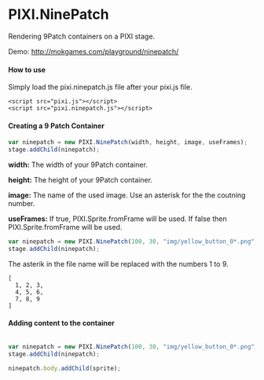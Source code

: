 PIXI.NinePatch
================

Rendering 9Patch containers on a PIXI stage.

Demo: http://mokgames.com/playground/ninepatch/

#### How to use ####
Simply load the pixi.ninepatch.js file after your pixi.js file.
```
<script src="pixi.js"></script>
<script src="pixi.ninepatch.js"></script>
```

#### Creating a 9 Patch Container ####
```javascript
var ninepatch = new PIXI.NinePatch(width, height, image, useFrames);
stage.addChild(ninepatch);
```

__width:__ The width of your 9Patch container.

__height:__ The height of your 9Patch container.

__image:__ The name of the used image. Use an asterisk for the the coutning number.

__useFrames:__ If true, PIXI.Sprite.fromFrame will be used. If false then PIXI.Sprite.fromFrame will be used.

```javascript
var ninepatch = new PIXI.NinePatch(100, 30, "img/yellow_button_0*.png", false);
stage.addChild(ninepatch);
```

The asterik in the file name will be replaced with the numbers 1 to 9.

```
[ 
  1, 2, 3,
  4, 5, 6,
  7, 8, 9
]
```

#### Adding content to the container ####

```javascript

var ninepatch = new PIXI.NinePatch(100, 30, "img/yellow_button_0*.png", false);
stage.addChild(ninepatch);

ninepatch.body.addChild(sprite);
```
